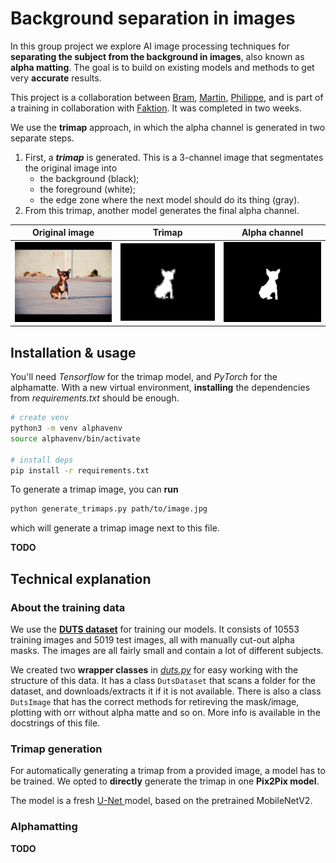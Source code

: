 # Background separation in images

In this group project we explore AI image processing techniques for **separating the subject from the background in images**, also known as **alpha matting**. The goal is to build on existing models and methods to get very **accurate** results.

This project is a collaboration between [Bram](https://github.com/), [Martin](https://github.com/), [Philippe](https://github.com/), and is part of a training in collaboration with [Faktion](https://www.faktion.be/). It was completed in two weeks.

We use the **trimap** approach, in which the alpha channel is generated in two separate steps.

1. First, a ***trimap*** is generated. This is a 3-channel image that segmentates the original image into
    * the background (black);
    * the foreground (white);
    * the edge zone where the next model should do its thing (gray).
2. From this trimap, another model generates the final alpha channel.

| Original image                        | Trimap                                     | Alpha channel |
| ------------------------------------- | ------------------------------------------ | ------------- |
| ![Original](demo_images/test_dog.jpg) | ![Trimap](demo_images/test_dog_trimap.png) |          ![Alpha](demo_images/test_dog_alpha.png)     |

## Installation & usage

You'll need _Tensorflow_ for the trimap model, and _PyTorch_ for the alphamatte. With a new virtual environment, **installing** the dependencies from _requirements.txt_ should be enough.

```sh
# create venv
python3 -m venv alphavenv
source alphavenv/bin/activate

# install deps
pip install -r requirements.txt
```
To generate a trimap image, you can **run**

```sh
python generate_trimaps.py path/to/image.jpg
```

which will generate a trimap image next to this file. 

**TODO**

## Technical explanation

### About the training data

We use the **[DUTS dataset](http://saliencydetection.net/duts/)** for training our models. It consists of 10553 training images and 5019 test images, all with manually cut-out alpha masks. The images are all fairly small and contain a lot of different subjects.

We created two **wrapper classes** in _[duts.py](duts.py)_ for easy working with the structure of this data. It has a class `DutsDataset` that scans a folder for the dataset, and downloads/extracts it if it is not available. There is also a class `DutsImage` that has the correct methods for retireving the mask/image, plotting with orr without alpha matte and so on. More info is available in the docstrings of this file.

### Trimap generation

For automatically generating a trimap from a provided image, a model has to be trained. We opted to **directly** generate the trimap in one **Pix2Pix model**.

The model is a fresh [U-Net ](https://lmb.informatik.uni-freiburg.de/people/ronneber/u-net/) model, based on the pretrained MobileNetV2. 

### Alphamatting

**TODO**